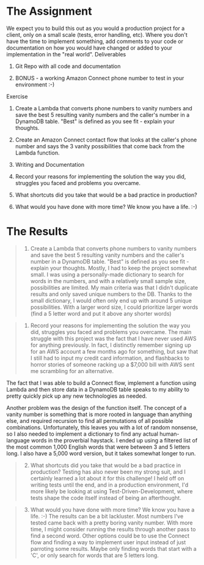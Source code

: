 # The Assignment

We expect you to build this out as you would a production project for a client, only on a small scale (tests, error handling, etc). Where you don't have the time to implement something, add comments to your code or documentation on how you would have changed or added to your implementation in the "real world".
Deliverables

1. Git Repo with all code and documentation

1. BONUS - a working Amazon Connect phone number to test in your environment :-)

Exercise

1. Create a Lambda that converts phone numbers to vanity numbers and save the best 5 resulting vanity numbers and the caller's number in a DynamoDB table. "Best" is defined as you see fit - explain your thoughts.

2. Create an Amazon Connect contact flow that looks at the caller's phone number and says the 3 vanity possibilities that come back from the Lambda function.

3. Writing and Documentation

1. Record your reasons for implementing the solution the way you did, struggles you faced and problems you overcame.
2. What shortcuts did you take that would be a bad practice in production?
3. What would you have done with more time? We know you have a life. :-)

# The Results

> 1. Create a Lambda that converts phone numbers to vanity numbers and save the best 5 resulting vanity numbers and the caller's number in a DynamoDB table. "Best" is defined as you see fit - explain your thoughts.
Mostly, I had to keep the project somewhat small. I was using a personally-made dictionary to search for words in the numbers, and with a relatively small sample size, possibilities are limited. My main criteria was that I didn't duplicate results and only saved unique numbers to the DB. Thanks to the small dictionary, I would often only end up with around 5 unique possibilities. With a larger word size, I could prioritize larger words (find a 5 letter word and put it above any shorter words)

> 1. Record your reasons for implementing the solution the way you did, struggles you faced and problems you overcame.
The main struggle with this project was the fact that I have never used AWS for anything previously. In fact, I distinctly remember signing up for an AWS account a few months ago for something, but saw that I still had to input my credit card information, and flashbacks to horror stories of someone racking up a $7,000 bill with AWS sent me scrambling for an alternative.

The fact that I was able to build a Connect flow, implement a function using Lambda and then store data in a DynamoDB table speaks to my ability to pretty quickly pick up any new technologies as needed.

Another problem was the design of the function itself. The concept of a vanity number is something that is more rooted in language than anything else, and required recursion to find all permutations of all possible combinations. Unfortunately, this leaves you with a lot of random nonsense, so I also needed to implement a dictionary to find any actual human-language words in the proverbial haystack. I ended up using a filtered list of the most common 1,000 English words that were between 3 and 5 letters long. I also have a 5,000 word version, but it takes somewhat longer to run.

> 2. What shortcuts did you take that would be a bad practice in production?
Testing has also never been my strong suit, and I certainly learned a lot about it for this challenge! I held off on writing tests until the end, and in a production environment, I'd more likely be looking at using Test-Driven-Development, where tests shape the code itself instead of being an afterthought.

> 3. What would you have done with more time? We know you have a life. :-)
The results can be a bit lackluster. Most numbers I've tested came back with a pretty boring vanity number. With more time, I might consider running the results through another pass to find a second word. Other options could be to use the Connect flow and finding a way to implement user input instead of just parroting some results. Maybe only finding words that start with a 'C', or only search for words that are 5 letters long.


